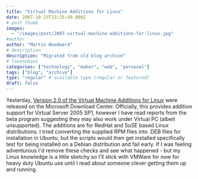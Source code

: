 ```yaml
---
title: "Virtual Machine Additions for Linux"
date: 2007-10-23T13:25:49.000Z
# post thumb
images:
  - "/images/post/2007-virtual-machine-additions-for-linux.jpg"
#author
author: "Martin Woodward"
# description
description: "Migrated from old blog archive"
# Taxonomies
categories: ["technology", "maker", "web", "personal"]
tags: ["blog", "archive"]
type: "regular" # available type (regular or featured)
draft: false
---
```

Yesterday, [Version 2.0 of the Virtual Machine Additions for Linux](http://www.microsoft.com/downloads/details.aspx?familyid=bf12642f-77dc-4d45-ae4e-e1b05e0a2674&displaylang=en&tm) were released on the Microsoft Download Center.  Officially, this provides addition support for Virtual Server 2005 SP1, however I have read reports from the beta program suggesting they may also work under Virtual PC (albeit unsupported).  The additions are for RedHat and SuSE based Linux distributions.  I tried converting the supplied RPM files into .DEB files for installation in Ubuntu, but the scripts would then get installed specifically test for being installed on a Debian distribution and fail early.  If I was feeling adventurous I'd remove these checks and see what happened - but my Linux knowledge is a little sketchy so I'll stick with VMWare for now for heavy duty Ubuntu use until I read about someone clever getting them up and running.